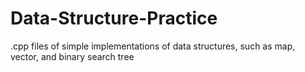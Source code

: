 # Data-Structure-Practice
.cpp files of simple implementations of data structures, such as map, vector, and binary search tree
